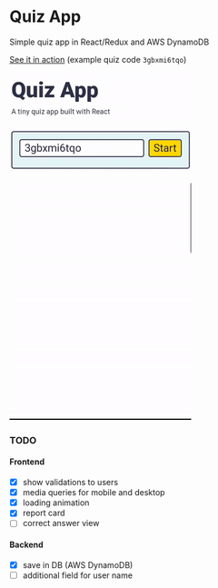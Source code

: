 # Quiz App
Simple quiz app in React/Redux and AWS DynamoDB

[See it in action](https://jobanputrah.github.io/quizapp)
(example quiz code `3gbxmi6tqo`)

![Quizapp Preview](example.gif)

### TODO
#### Frontend
- [x] show validations to users
- [x] media queries for mobile and desktop
- [x] loading animation
- [x] report card
- [ ] correct answer view

#### Backend
- [x] save in DB (AWS DynamoDB)
- [ ] additional field for user name
